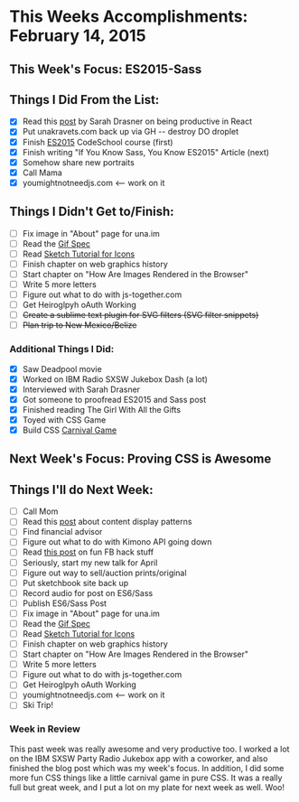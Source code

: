 # This Weeks Accomplishments: February 14, 2015

## This Week's Focus: ES2015-Sass

## Things I Did From the List:

- [x] Read this [post](https://css-tricks.com/productive-in-react/) by Sarah Drasner on being productive in React
- [x] Put unakravets.com back up via GH -- destroy DO droplet
- [x] Finish [ES2015](https://www.codeschool.com/courses/es2015-the-shape-of-javascript-to-come) CodeSchool course (first)
- [x] Finish writing "If You Know Sass, You Know ES2015" Article (next)
- [x] Somehow share new portraits
- [x] Call Mama
- [x] youmightnotneedjs.com <-- work on it

## Things I Didn't Get to/Finish:

- [ ] Fix image in "About" page for una.im
- [ ] Read the [Gif Spec](https://www.w3.org/Graphics/GIF/spec-gif89a.txt)
- [ ] Read [Sketch Tutorial for Icons](https://medium.com/google-design/sketch-tutorial_01-b76271a095e3#.oqby6oxwg)
- [ ] Finish chapter on web graphics history
- [ ] Start chapter on "How Are Images Rendered in the Browser"
- [ ] Write 5 more letters
- [ ] Figure out what to do with js-together.com
- [ ] Get Heiroglpyh oAuth Working
- [ ] ~~Create a sublime text plugin for SVG filters (SVG filter snippets)~~
- [ ] ~~Plan trip to New Mexico/Belize~~

### Additional Things I Did:

- [x] Saw Deadpool movie
- [x] Worked on IBM Radio SXSW Jukebox Dash (a lot)
- [x] Interviewed with Sarah Drasner
- [x] Got someone to proofread ES2015 and Sass post
- [x] Finished reading The Girl With All the Gifts
- [x] Toyed with CSS Game
- [x] Build CSS [Carnival Game](http://codepen.io/una/pen/NxZaNr)

## Next Week's Focus: Proving CSS is Awesome

## Things I'll do Next Week:

- [ ] Call Mom
- [ ] Read this [post](http://danielmall.com/articles/content-display-patterns/) about content display patterns
- [ ] Find financial advisor
- [ ] Figure out what to do with Kimono API going down
- [ ] Read [this post](https://defaultnamehere.tumblr.com/post/139351766005/graphing-when-your-facebook-friends-are-awake) on fun FB hack stuff
- [ ] Seriously, start my new talk for April
- [ ] Figure out way to sell/auction prints/original
- [ ] Put sketchbook site back up
- [ ] Record audio for post on ES6/Sass
- [ ] Publish ES6/Sass Post
- [ ] Fix image in "About" page for una.im
- [ ] Read the [Gif Spec](https://www.w3.org/Graphics/GIF/spec-gif89a.txt)
- [ ] Read [Sketch Tutorial for Icons](https://medium.com/google-design/sketch-tutorial_01-b76271a095e3#.oqby6oxwg)
- [ ] Finish chapter on web graphics history
- [ ] Start chapter on "How Are Images Rendered in the Browser"
- [ ] Write 5 more letters
- [ ] Figure out what to do with js-together.com
- [ ] Get Heiroglpyh oAuth Working
- [ ] youmightnotneedjs.com <-- work on it
- [ ] Ski Trip!

### Week in Review

This past week was really awesome and very productive too. I worked a lot on the IBM SXSW Party Radio Jukebox app with a coworker, and also finished the blog post which was my week's focus. In addition, I did some more fun CSS things like a little carnival game in pure CSS. It was a really full but great week, and I put a lot on my plate for next week as well. Woo!